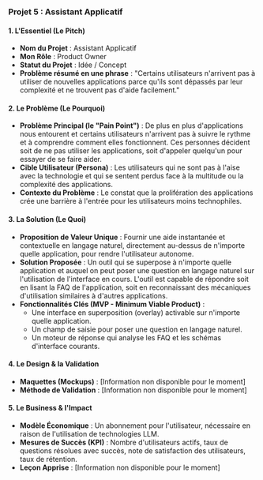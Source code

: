 ### **Projet 5 : Assistant Applicatif**

#### **1. L'Essentiel (Le Pitch)**

* **Nom du Projet** : Assistant Applicatif
* **Mon Rôle** : Product Owner
* **Statut du Projet** : Idée / Concept
* **Problème résumé en une phrase** : "Certains utilisateurs n'arrivent pas à utiliser de nouvelles applications parce qu'ils sont dépassés par leur complexité et ne trouvent pas d'aide facilement."

#### **2. Le Problème (Le Pourquoi)**

* **Problème Principal (le "Pain Point")** : De plus en plus d'applications nous entourent et certains utilisateurs n'arrivent pas à suivre le rythme et à comprendre comment elles fonctionnent. Ces personnes décident soit de ne pas utiliser les applications, soit d'appeler quelqu'un pour essayer de se faire aider.
* **Cible Utilisateur (Persona)** : Les utilisateurs qui ne sont pas à l'aise avec la technologie et qui se sentent perdus face à la multitude ou la complexité des applications.
* **Contexte du Problème** : Le constat que la prolifération des applications crée une barrière à l'entrée pour les utilisateurs moins technophiles.

#### **3. La Solution (Le Quoi)**

* **Proposition de Valeur Unique** : Fournir une aide instantanée et contextuelle en langage naturel, directement au-dessus de n'importe quelle application, pour rendre l'utilisateur autonome.
* **Solution Proposée** : Un outil qui se superpose à n'importe quelle application et auquel on peut poser une question en langage naturel sur l'utilisation de l'interface en cours. L'outil est capable de répondre soit en lisant la FAQ de l'application, soit en reconnaissant des mécaniques d'utilisation similaires à d'autres applications.
* **Fonctionnalités Clés (MVP - Minimum Viable Product)** :
    * Une interface en superposition (overlay) activable sur n'importe quelle application.
    * Un champ de saisie pour poser une question en langage naturel.
    * Un moteur de réponse qui analyse les FAQ et les schémas d'interface courants.

#### **4. Le Design & la Validation**

* **Maquettes (Mockups)** : [Information non disponible pour le moment]
* **Méthode de Validation** : [Information non disponible pour le moment]

#### **5. Le Business & l'Impact**

* **Modèle Économique** : Un abonnement pour l'utilisateur, nécessaire en raison de l'utilisation de technologies LLM.
* **Mesures de Succès (KPI)** : Nombre d'utilisateurs actifs, taux de questions résolues avec succès, note de satisfaction des utilisateurs, taux de rétention.
* **Leçon Apprise** : [Information non disponible pour le moment]